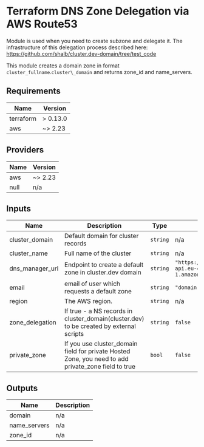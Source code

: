 # Terraform DNS Zone Delegation via AWS Route53

Module is used when you need to create subzone and delegate it.
The infrastructure of this delegation process described here:
https://github.com/shalb/cluster.dev-domain/tree/test_code

This module creates a domain zone in format `cluster_fullname`.`cluster\_domain`
and returns zone_id and name_servers.


<!-- BEGINNING OF PRE-COMMIT-TERRAFORM DOCS HOOK -->
## Requirements

| Name | Version |
|------|---------|
| terraform | > 0.13.0 |
| aws | ~> 2.23 |

## Providers

| Name | Version |
|------|---------|
| aws | ~> 2.23 |
| null | n/a |

## Inputs

| Name | Description | Type | Default | Required |
|------|-------------|------|---------|:--------:|
| cluster\_domain | Default domain for cluster records | `string` | n/a | yes |
| cluster\_name | Full name of the cluster | `string` | n/a | yes |
| dns\_manager\_url | Endpoint to create a default zone in cluster.dev domain | `string` | `"https://usgrtk5fqj.execute-api.eu-central-1.amazonaws.com/prod"` | no |
| email | email of user which requests a default zone | `string` | `"domain-request@cluster.dev"` | no |
| region | The AWS region. | `string` | n/a | yes |
| zone\_delegation | If true - a NS records in cluster\_domain(cluster.dev) to be created by external scripts | `string` | `false` | no |
| private\_zone | If you use cluster\_domain field for private Hosted Zone, you need to add private_zone field to true | `bool` | `false` | no |

## Outputs

| Name | Description |
|------|-------------|
| domain | n/a |
| name\_servers | n/a |
| zone\_id | n/a |

<!-- END OF PRE-COMMIT-TERRAFORM DOCS HOOK -->
